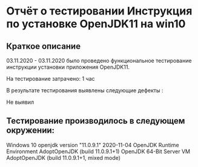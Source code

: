 # Отчёт о тестировании Инструкция по установке OpenJDK11 на win10
## Краткое описание
03.11.2020 - 03.11.2020 было проведено функциональное тестирование инструкции установки приложения OpenJDK11.

На тестирование затрачено: 1 час

В результате тестирования выявлены следующие дефекты :

Не выявил

## Тестирование производилось в следующем окружении:

Windows 10 
openjdk version "11.0.9.1" 2020-11-04
OpenJDK Runtime Environment AdoptOpenJDK (build 11.0.9.1+1)
OpenJDK 64-Bit Server VM AdoptOpenJDK (build 11.0.9.1+1, mixed mode)
